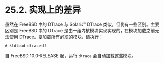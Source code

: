 # 25.2. 实现上的差异

虽然在 FreeBSD 中的 DTrace 与 Solaris™ DTrace 类似，但仍有一些区别。主要区别是 FreeBSD 中的 DTrace 是由一组内核模块实现实现的，在模块加载之前无法使用 DTrace。要加载所有必须的模块，请执行：

```
# kldload dtraceall
```

自 FreeBSD 10.0-RELEASE 起，运行 `dtrace` 会自动加载这些模块。

